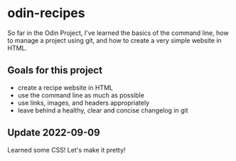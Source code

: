 # odin-recipes

So far in the Odin Project, I've learned the basics of the command line, how to manage a project using git, and how to create a very simple website in HTML.

## Goals for this project

- create a recipe website in HTML
- use the command line as much as possible 
- use links, images, and headers appropriately
- leave behind a healthy, clear and concise changelog in git   

## Update 2022-09-09

Learned some CSS! Let's make it pretty!